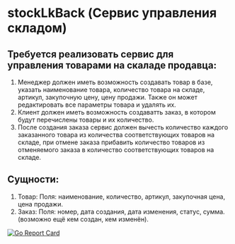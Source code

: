 # stockLkBack (Сервис управления складом)

## Требуется реализовать сервис для управления товарами на скаладе продавца:

1. Менеджер должен иметь возможность создавать товар в базе, указать наименование товара, количество товара на складе, артикул, закупочную цену, цену продажи. Также он может редактировать все параметры товара и удалять их.
2. Клиент должен иметь возможность создаватть заказ, в котором будут перечислены товары и их количество.
3. После создания заказа сервис должен вычесть количество каждого заказанного товара из количества соответствующих товаров на складе, при отмене заказа прибавить количество товаров из отменяемого заказа в количество соответствующих товаров на складе.

## Сущности:

1. Товар: 
    Поля: наименование, количество, артикул, закупочная цена, цена продажи.
2. Заказ: 
    Поля: номер, дата создания, дата изменения, статус, сумма. (возможно ещё кем создан, кем изменён).

[![Go Report Card](https://goreportcard.com/badge/github.com/mikhailshtv/stockLkBack)](https://goreportcard.com/report/github.com/mikhailshtv/stockLkBack)
